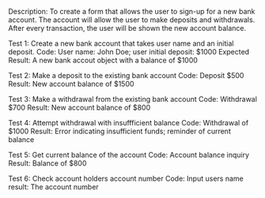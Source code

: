 Description: To create a form that allows the user to sign-up for a new bank account. The account will allow the user to make deposits and withdrawals. After every transaction, the user will be shown the new account balance. 

Test 1: Create a new bank account that takes user name and an initial deposit.
Code: User name: John Doe; user initial deposit: $1000
Expected Result: A new bank accout object with a balance of $1000

Test 2: Make a deposit to the existing bank account
Code: Deposit $500
Result: New account balance of $1500

Test 3: Make a withdrawal from the existing bank account
Code: Withdrawal $700
Result: New account balance of $800

Test 4: Attempt withdrawal with insuffficient balance
Code: Withdrawal of $1000
Result: Error indicating insufficient funds; reminder of current balance

Test 5: Get current balance of the account
Code: Account balance inquiry
Result: Balance of $800

Test 6: Check account holders account number
Code: Input users name
result: The account number 

